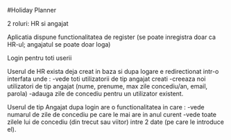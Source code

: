 #Holiday Planner

2 roluri: HR si angajat

Aplicatia dispune functionalitatea de register (se poate inregistra doar ca HR-ul; angajatul se poate doar loga)

Login pentru toti userii

Userul de HR  exista deja creat in baza si dupa logare e redirectionat intr-o interfata unde :
 -vede toti utilizatorii de tip angajat creati
 -creeaza noi utilizatori de tip angajat (nume, prenume, max zile concediu/an, email, parola)
 -adauga zile de concediu pentru un utilizator existent.

Userul de tip Angajat dupa login are o functionalitatea in care :
-vede numarul de zile de concediu pe care le mai are in anul curent
-vede toate zilele lui de concediu (din trecut sau viitor) intre 2 date (pe care le introduce el).


